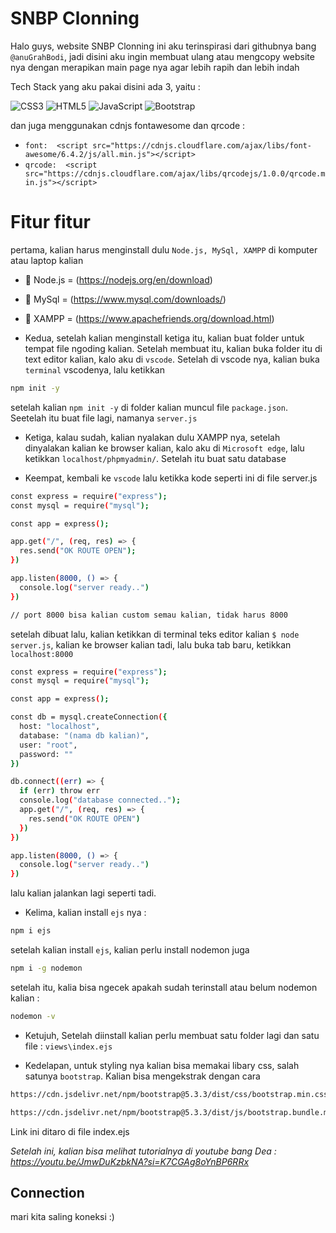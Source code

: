 # SNBP Clonning

Halo guys, website SNBP Clonning ini aku terinspirasi dari githubnya bang `@anuGrahBodi`, jadi disini aku ingin membuat ulang atau mengcopy website nya dengan merapikan main page nya agar lebih rapih dan lebih indah

Tech Stack yang aku pakai disini ada 3, yaitu : </br>

![CSS3](https://img.shields.io/badge/css3-%231572B6.svg?style=plastic&logo=css3&logoColor=white) ![HTML5](https://img.shields.io/badge/html5-%23E34F26.svg?style=plastic&logo=html5&logoColor=white) ![JavaScript](https://img.shields.io/badge/javascript-%23323330.svg?style=plastic&logo=javascript&logoColor=%23F7DF1E) ![Bootstrap](https://img.shields.io/badge/bootstrap-%238511FA.svg?style=plastic&logo=bootstrap&logoColor=white)

dan juga menggunakan cdnjs fontawesome dan qrcode :
- `font:  <script src="https://cdnjs.cloudflare.com/ajax/libs/font-awesome/6.4.2/js/all.min.js"></script>`
- `qrcode:  <script src="https://cdnjs.cloudflare.com/ajax/libs/qrcodejs/1.0.0/qrcode.min.js"></script>`

# Fitur fitur 

pertama, kalian harus menginstall dulu `Node.js, MySql, XAMPP` di komputer atau laptop kalian
- 🎯 Node.js = (https://nodejs.org/en/download)
- 🎯 MySql = (https://www.mysql.com/downloads/)
- 🎯 XAMPP = (https://www.apachefriends.org/download.html)
  
- Kedua, setelah kalian menginstall ketiga itu, kalian buat folder untuk tempat file ngoding kalian. Setelah membuat itu, kalian buka folder itu di text editor kalian, kalo aku di `vscode`. Setelah di vscode nya, kalian buka `terminal` vscodenya, lalu ketikkan

```bash
npm init -y
```

setelah kalian `npm init -y` di folder kalian muncul file `package.json`. Seetelah itu buat file lagi, namanya `server.js`

- Ketiga, kalau sudah, kalian nyalakan dulu XAMPP nya, setelah dinyalakan kalian ke browser kalian, kalo aku di `Microsoft edge`, lalu ketikkan `localhost/phpmyadmin/`. Setelah itu buat satu database

- Keempat, kembali ke `vscode` lalu ketikka kode seperti ini di file server.js

```bash
const express = require("express");
const mysql = require("mysql");

const app = express();

app.get("/", (req, res) => {
  res.send("OK ROUTE OPEN");
})

app.listen(8000, () => {
  console.log("server ready..")
})

// port 8000 bisa kalian custom semau kalian, tidak harus 8000
```

setelah dibuat lalu, kalian ketikkan di terminal teks editor kalian `$ node server.js`, kalian ke browser kalian tadi, lalu buka tab baru, ketikkan `localhost:8000`

```bash
const express = require("express");
const mysql = require("mysql");

const app = express();

const db = mysql.createConnection({
  host: "localhost",
  database: "(nama db kalian)",
  user: "root",
  password: ""
})

db.connect((err) => {
  if (err) throw err
  console.log("database connected..");
  app.get("/", (req, res) => {
    res.send("OK ROUTE OPEN")
  })
})

app.listen(8000, () => {
  console.log("server ready..")
})
```

lalu kalian jalankan lagi seperti tadi.

- Kelima, kalian install `ejs` nya :

```bash
npm i ejs
```

setelah kalian install `ejs`, kalian perlu install nodemon juga

```bash
npm i -g nodemon
```

setelah itu, kalia bisa ngecek apakah sudah terinstall atau belum nodemon kalian :

```bash
nodemon -v
```

- Ketujuh, Setelah diinstall kalian perlu membuat satu folder lagi dan satu file : `views\index.ejs`

- Kedelapan, untuk styling nya kalian bisa memakai libary css, salah satunya `bootstrap`. Kalian bisa mengekstrak dengan cara

```bash
https://cdn.jsdelivr.net/npm/bootstrap@5.3.3/dist/css/bootstrap.min.css
```

```bash
https://cdn.jsdelivr.net/npm/bootstrap@5.3.3/dist/js/bootstrap.bundle.min.js
```

Link ini ditaro di file index.ejs

_Setelah ini, kalian bisa melihat tutorialnya di youtube bang Dea : https://youtu.be/JmwDuKzbkNA?si=K7CGAg8oYnBP6RRx_

## Connection

mari kita saling koneksi :)
